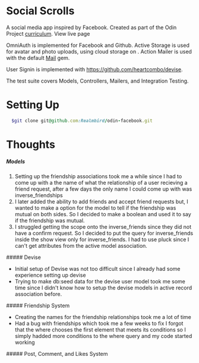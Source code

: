 # Social Scrolls

A social media app inspired by Facebook. Created as part of the Odin Project [curriculum](https://www.theodinproject.com/courses/ruby-on-rails/lessons/final-project). View live page

OmniAuth is implemented for Facebook and Github. Active Storage is used for avatar and photo uploads, using cloud storage on . Action Mailer is used with the default [Mail](https://github.com/mikel/mail) gem.

User Signin is implemented with https://github.com/heartcombo/devise.

The test suite covers Models, Controllers, Mailers, and Integration Testing.

# Setting Up
```ruby
  $git clone git@github.com:Realmbird/odin-facebook.git 
```
# Thoughts

##### Models
<ol>
  <li> Setting up the friendship associations took me a while since I had to come up with a the name of what the relationship of a user recieving a friend request, after a few days the only name I could come up with was inverse_friendships</li>
  <li>
    I later added the ability to add friends and accept friend requests but, I wanted to make a option for the model to tell if the friendship was mutual on both sides. So I decided to make a boolean and used it to say if the friendship was mutual.
  </li>
  <li>
    I struggled getting the scope onto the inverse_friends since they did not have a confirm request. So I decided to put the query for inverse_friends inside the show view only for inverse_friends. I had to use pluck since I can't get attributes from the active model association.
  </li>
</ol>
##### Devise
<ul>
  <li> Initial setup of Devise was not too difficult since I already had some experience setting up devise</li>
  <li> Trying to make db:seed data for the devise user model took me some time since I didn't know how to setup the devise models in active record association before.</li>
</ul>
##### Friendship System
<ul>
  <li>Creating the names for the friendship relationships took me a lot of time</li>
  <li>Had a bug with friendships which took me a few weeks to fix I forgot that the where chooses the first element that meets its conditions so I simply hadded more conditions to the where query and my code started working</li>
</ul>
##### Post, Comment, and Likes System
<ul>
  
</ul>
